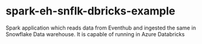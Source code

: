 # spark-eh-snflk-dbricks-example
Spark application which reads data from Eventhub and ingested the same in Snowflake Data warehouse. It is capable of running in Azure Databricks
